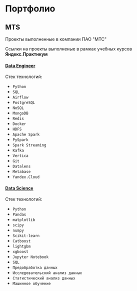 # Портфолио
 
## MTS
Проекты выполненные в компании ПАО "МТС"




Ссылки на проекты выполненые в рамках учебных курсов **Яндекс.Практикум**

#### [Data Engineer](https://github.com/mustdayker/data_portfolio/blob/main/de/de_portfolio.md)

Стек технологий:
- `Python`
- `SQL`
- `Airflow`
- `PostgreSQL`
- `NoSQL`
- `MongoDB`
- `Redis`
- `Docker`
- `HDFS`
- `Apache Spark`
- `PySpark`
- `Spark Streaming`
- `Kafka`
- `Vertica`
- `Git`
- `Datalens`
- `Metabase`
- `Yandex.Cloud`


#### [Data Science](https://github.com/mustdayker/data_portfolio/blob/main/ds/ds_portfolio.md)

Стек технологий:
- `Python`
- `Pandas`
- `matplotlib`
- `scipy`
- `numpy`
- `Scikit-learn`
- `Catboost`
- `lightgbm`
- `xgboost`
- `Jupyter Notebook`
- `SQL`
- `Предобработка данных`
- `Исследовательский анализ данных`
- `Статистический анализ данных`
- `Машинное обучение`